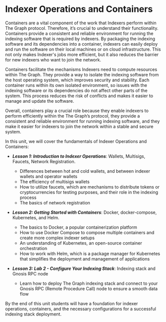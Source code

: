 # Indexer Operations and Containers

Containers are a vital component of the work that Indexers perform within The Graph protocol. Therefore, it’s crucial to understand their functionality. Containers provide a consistent and reliable environment for running the indexing software that is required by indexers. By packaging the indexing software and its dependencies into a container, indexers can easily deploy and run the software on their local machines or on cloud infrastructure. This not only makes Indexer's jobs more efficient, but it also reduces the barrier for new indexers who want to join the network.

Containers facilitate the mechanisms Indexers need to compute resources within The Graph. They provide a way to isolate the indexing software from the host operating system, which improves security and stability. Each container runs within its own isolated environment, so issues with the indexing software or its dependencies do not affect other parts of the system. This process reduces the risk of conflicts and makes it easier to manage and update the software. 

Overall, containers play a crucial role because they enable indexers to perform efficiently within the The Graph’s protocol, they provide a consistent and reliable environment for running indexing software, and they make it easier for indexers to join the network within a stable and secure system.

In this unit, we will cover the fundamentals of Indexer Operations and Containers:

- ***Lesson 1: Introduction to Indexer Operations***: Wallets, Multisigs, Faucets, Network Registration.
    - Differences between hot and cold wallets, and between indexer wallets and operator wallets
    - The efficiency of multisigs wallets
    - How to utilize faucets, which are mechanisms to distribute tokens or cryptocurrencies for testing purposes, and their role in the indexing process
    - The basics of network registration
   
- ***Lesson 2: Getting Started with Containers***: Docker, docker-compose, Kubernetes, and Helm. 
    - The basics to Docker, a popular containerization platform 
    - How to use Docker Compose to compose multiple containers and create more complex indexer setups
    - An understanding of Kubernetes, an open-source container orchestration 
    - How to work with Helm, which is a package manager for Kubernetes that simplifies the deployment and management of applications

- ***Lesson 3: Lab 2 - Configure Your Indexing Stack***: Indexing stack and Gnosis RPC node 
    - Learn how to deploy The Graph indexing stack and connect to your Gnosis RPC (Remote Procedure Call) node to ensure a smooth data flow
     
By the end of this unit students will have a foundation for indexer operations, containers, and the necessary configurations for a successful indexing stack deployment.
